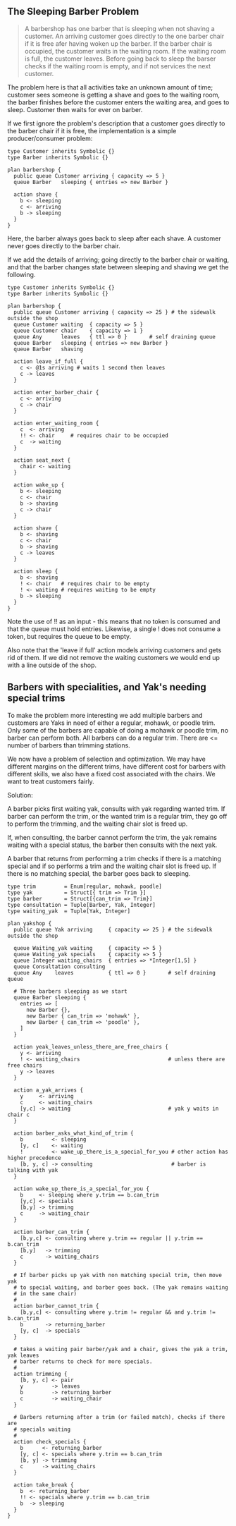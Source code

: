 The Sleeping Barber Problem
---

> A barbershop has one barber that is sleeping when not shaving a customer. An arriving
> customer goes directly to the one barber chair if it is free afer having woken up the barber.
> If the barber chair is occupied, the customer waits in the waiting room. If the waiting room is 
> full, the customer leaves. Before going back to sleep the barser checks if the waiting room is 
> empty, and if not services the next customer.

The problem here is that all activities take an unknown amount of time; customer sees someone is getting a shave and goes to the waiting room, the barber finishes before the customer enters the waiting area, and goes to sleep. Customer then waits for ever on barber.

If we first ignore the problem's description that a customer goes directly to the barber chair if it
is free, the implementation is a simple producer/consumer problem:

~~~
type Customer inherits Symbolic {}
type Barber inherits Symbolic {}

plan barbershop {
  public queue Customer arriving { capacity => 5 }
  queue Barber   sleeping { entries => new Barber }
 
  action shave {
    b <- sleeping
    c <- arriving
    b -> sleeping
  }
}
~~~

Here, the barber always goes back to sleep after each shave. A customer never goes directly
to the barber chair.

If we add the details of arriving; going directly to the barber chair or waiting, and
that the barber changes state between sleeping and shaving we get the following.

~~~
type Customer inherits Symbolic {}
type Barber inherits Symbolic {}

plan barbershop {
  public queue Customer arriving { capacity => 25 } # the sidewalk outside the shop
  queue Customer waiting  { capacity => 5 }
  queue Customer chair    { capacity => 1 }
  queue Any      leaves   { ttl => 0 }       # self draining queue
  queue Barber   sleeping { entries => new Barber }
  queue Barber   shaving
 
  action leave_if_full {
    c <- @1s arriving # waits 1 second then leaves
    c -> leaves
  }
  
  action enter_barber_chair {
    c <- arriving
    c -> chair
  }
  
  action enter_waiting_room {
    c  <- arriving
    !! <- chair     # requires chair to be occupied
    c  -> waiting
  }
  
  action seat_next {
    chair <- waiting
  }
  
  action wake_up {
    b <- sleeping
    c <- chair
    b -> shaving
    c -> chair
  }
  
  action shave {
    b <- shaving
    c <- chair
    b -> shaving
    c -> leaves
  }
  
  action sleep {
    b <- shaving
    ! <- chair   # requires chair to be empty
    ! <- waiting # requires waiting to be empty
    b -> sleeping
  }
}
~~~

Note the use of !! as an input - this means that no token is consumed and that the queue
must hold entries. Likewise, a single ! does not consume a token, but requires the queue to
be empty.

Also note that the 'leave if full' action models arriving customers and gets rid of them. If
we did not remove the waiting customers we would end up with a line outside of the shop.

Barbers with specialities, and Yak's needing special trims
---
To make the problem more interesting we add multiple barbers and customers are Yaks in need of either a regular, mohawk, or poodle trim. Only some of the barbers are capable of doing a mohawk or poodle trim, no barber can perform both. All barbers can do a regular trim. There are <= number
of barbers than trimming stations.

We now have a problem of selection and optimization. We may have different margins on the different trims, have different cost for barbers with different skills, we also have a fixed cost associated with the chairs. We want to treat customers fairly.

Solution:<br/>

A barber picks first waiting yak, consults with yak regarding wanted trim. If barber
can perform the trim, or the wanted trim is a regular trim, they go off to perform the trimming,
and the waiting chair slot is freed up.

If, when consulting, the barber cannot perform the trim, the yak remains waiting with a special status, the barber then consults with the next yak.

A barber that returns from performing a trim checks if there is a matching special and
if so performs a trim and the waiting chair slot is freed up. If there is no matching special,
the barber goes back to sleeping.

~~~
type trim         = Enum[regular, mohawk, poodle]
type yak          = Struct[{ trim => Trim }]
type barber       = Struct[{can_trim => Trim}]
type consultation = Tuple[Barber, Yak, Integer]
type waiting_yak  = Tuple[Yak, Integer]

plan yakshop {
  public queue Yak arriving     { capacity => 25 } # the sidewalk outside the shop
  
  queue Waiting_yak waiting     { capacity => 5 }
  queue Waiting_yak specials    { capacity => 5 }
  queue Integer waiting_chairs  { entries => *Integer[1,5] }
  queue Consultation consulting
  queue Any    leaves           { ttl => 0 }       # self draining queue
  
  # Three barbers sleeping as we start
  queue Barber sleeping {
    entries => [
      new Barber {},
      new Barber { can_trim => 'mohawk' },
      new Barber { can_trim => 'poodle' },
    ]
  }

  action yeak_leaves_unless_there_are_free_chairs {
    y <- arriving
    ! <- waiting_chairs                            # unless there are free chairs
    y -> leaves
  }

  action a_yak_arrives {
    y     <- arriving
    c     <- waiting_chairs
    [y,c] -> waiting                               # yak y waits in chair c
  }
    
  action barber_asks_what_kind_of_trim {
    b         <- sleeping
    [y, c]    <- waiting
    !         <- wake_up_there_is_a_special_for_you # other action has higher precedence
    [b, y, c] -> consulting                         # barber is talking with yak
  }
  
  action wake_up_there_is_a_special_for_you {
    b     <- sleeping where y.trim == b.can_trim
    [y,c] <- specials
    [b,y] -> trimming
    c     -> waiting_chair
  }

  action barber_can_trim {
    [b,y,c] <- consulting where y.trim == regular || y.trim == b.can_trim
    [b,y]   -> trimming
    c       -> waiting_chairs
  }
    
  # If barber picks up yak with non matching special trim, then move yak
  # to special waiting, and barber goes back. (The yak remains waiting
  # in the same chair)
  #
  action barber_cannot_trim {
    [b,y,c] <- consulting where y.trim != regular && and y.trim != b.can_trim
    b       -> returning_barber
    [y, c]  -> specials
  }
  
  # takes a waiting pair barber/yak and a chair, gives the yak a trim, yak leaves
  # barber returns to check for more specials.
  #
  action trimming {
    [b, y, c] <- pair
    y         -> leaves
    b         -> returning_barber
    c         -> waiting_chair
  }
  
  # Barbers returning after a trim (or failed match), checks if there are
  # specials waiting
  # 
  action check_specials {
    b      <- returning_barber
    [y, c] <- specials where y.trim == b.can_trim
    [b, y] -> trimming
    c      -> waiting_chairs
  }

  action take_break {
    b  <- returning_barber
    !! <- specials where y.trim == b.can_trim
    b  -> sleeping
  }
}
~~~
  
  

